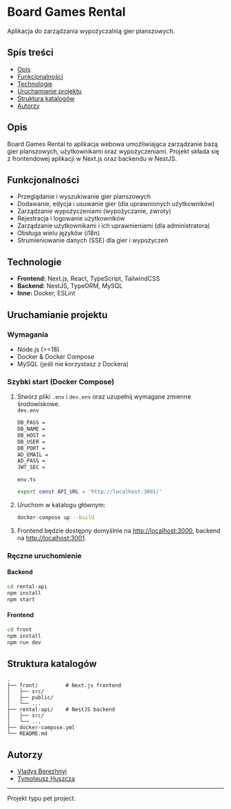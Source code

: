 # Board Games Rental

Aplikacja do zarządzania wypożyczalnią gier planszowych.

## Spis treści

- [Opis](#opis)
- [Funkcjonalności](#funkcjonalności)
- [Technologie](#technologie)
- [Uruchamianie projektu](#uruchamianie-projektu)
- [Struktura katalogów](#struktura-katalogów)
- [Autorzy](#autor)

## Opis

Board Games Rental to aplikacja webowa umożliwiająca zarządzanie bazą gier planszowych, użytkownikami oraz wypożyczeniami. Projekt składa się z frontendowej aplikacji w Next.js oraz backendu w NestJS.

## Funkcjonalności

- Przeglądanie i wyszukiwanie gier planszowych
- Dodawanie, edycja i usuwanie gier (dla uprawnionych użytkowników)
- Zarządzanie wypożyczeniami (wypożyczanie, zwroty)
- Rejestracja i logowanie użytkowników
- Zarządzanie użytkownikami i ich uprawnieniami (dla administratora)
- Obsługa wielu języków (i18n)
- Strumieniowanie danych (SSE) dla gier i wypożyczeń

## Technologie

- **Frontend:** Next.js, React, TypeScript, TailwindCSS
- **Backend:** NestJS, TypeORM, MySQL
- **Inne:** Docker, ESLint

## Uruchamianie projektu

### Wymagania

- Node.js (>=18)
- Docker & Docker Compose
- MySQL (jeśli nie korzystasz z Dockera)

### Szybki start (Docker Compose)

1. Stwórz pliki `.env` i `dev.env` oraz uzupełnij wymagane zmienne środowiskowe.<br>
   `dev.env`
   ```sh
   DB_PASS = 
   DB_NAME = 
   DB_HOST = 
   DB_USER = 
   DB_PORT = 
   AD_EMAIL = 
   AD_PASS = 
   JWT_SEC = 
   ```
   `env.ts`
   ```sh
   export const API_URL = 'http://localhost:3001/'
   ```
3. Uruchom w katalogu głównym:

   ```sh
   docker-compose up --build
   ```

4. Frontend będzie dostępny domyślnie na [http://localhost:3000](http://localhost:3000), backend na [http://localhost:3001](http://localhost:3001).

### Ręczne uruchomienie

#### Backend

```sh
cd rental-api
npm install
npm start
```

#### Frontend

```sh
cd front
npm install
npm run dev
```

## Struktura katalogów

```
.
├── front/         # Next.js frontend
│   ├── src/
│   ├── public/
│   └── ...
├── rental-api/    # NestJS backend
│   ├── src/
│   └── ...
├── docker-compose.yml
└── README.md
```

## Autorzy

- [Vladys Berezhnyi](https://github.com/WladekBBC)
- [Tymoteusz Huszcza](https://github.com/TymoteuszMH)

---

Projekt typu pet project.
